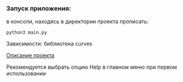 ### Запуск приложения:
в консоли, находясь в директории проекта прописать:

    python3 main.py


Зависимости: библиотека curves

[Описание проекта](Description/README.md)


Рекомендуется выбрать опцию Help в главном меню при первом использовании